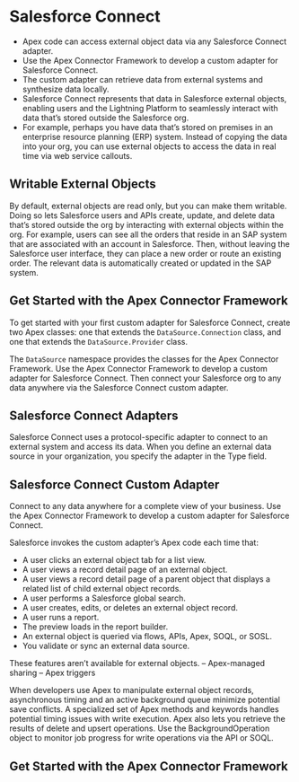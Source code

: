 # Salesforce Connect
* Apex code can access external object data via any Salesforce Connect adapter. 
* Use the Apex Connector Framework to develop a custom adapter for Salesforce Connect.
* The custom adapter can retrieve data from external systems and synthesize data locally.
* Salesforce Connect represents that data in Salesforce external objects, enabling users and the Lightning Platform to seamlessly interact with data that’s stored outside the Salesforce org.
* For example, perhaps you have data that’s stored on premises in an enterprise resource planning (ERP) system. Instead of copying the data into your org, you can use external objects to access the data in real time via web service callouts.

## Writable External Objects
By default, external objects are read only, but you can make them writable. Doing so lets Salesforce users and APIs create, update, and delete data that’s stored outside the org by interacting with external objects within the org. For example, users can see all the orders that reside in an SAP system that are associated with an account in Salesforce. Then, without leaving the Salesforce user interface, they can place a new order or route an existing order. The relevant data is automatically created or updated in the SAP system.

## Get Started with the Apex Connector Framework
To get started with your first custom adapter for Salesforce Connect, create two Apex classes: one that extends the `DataSource.Connection` class, and one that extends the `DataSource.Provider` class.

The `DataSource` namespace provides the classes for the Apex Connector Framework. Use the Apex Connector Framework to develop a custom adapter for Salesforce Connect. Then connect your Salesforce org to any data anywhere via the Salesforce Connect custom adapter.

## Salesforce Connect Adapters
Salesforce Connect uses a protocol-specific adapter to connect to an external system and access its data. When you define an external data source in your organization, you specify the adapter in the Type field.

## Salesforce Connect Custom Adapter
Connect to any data anywhere for a complete view of your business. Use the Apex Connector Framework to develop a custom adapter for Salesforce Connect.

Salesforce invokes the custom adapter’s Apex code each time that:
* A user clicks an external object tab for a list view.
* A user views a record detail page of an external object.
* A user views a record detail page of a parent object that displays a related list of child external object records.
* A user performs a Salesforce global search.
* A user creates, edits, or deletes an external object record.
* A user runs a report.
* The preview loads in the report builder.
* An external object is queried via flows, APIs, Apex, SOQL, or SOSL.
* You validate or sync an external data source.

These features aren’t available for external objects.
– Apex-managed sharing
– Apex triggers

When developers use Apex to manipulate external object records, asynchronous timing and an active background queue minimize potential save conflicts. A specialized set of Apex methods and keywords handles potential timing issues with write execution. Apex also lets you retrieve the results of delete and upsert operations. Use the BackgroundOperation object to monitor job progress for write operations via the API or SOQL.

## Get Started with the Apex Connector Framework
